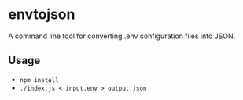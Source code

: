 # envtojson
A command line tool for converting .env configuration files into JSON.

## Usage
- `npm install`
- `./index.js < input.env > output.json`
